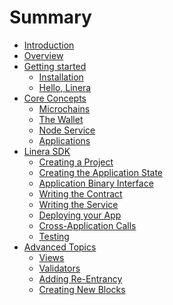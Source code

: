 # Summary

- [Introduction](./introduction.md)
- [Overview](./overview.md)
- [Getting started](./getting_started.md)
  - [Installation](getting_started/installation.md)
  - [Hello, Linera](getting_started/hello_linera.md)
- [Core Concepts](./core_concepts.md)
  - [Microchains](core_concepts/micro_chains.md)
  - [The Wallet](core_concepts/wallet.md)
  - [Node Service](core_concepts/node_service.md)
  - [Applications](core_concepts/applications.md)
- [Linera SDK](sdk/sdk.md)
  - [Creating a Project](sdk/creating_a_project.md)
  - [Creating the Application State](sdk/state.md)
  - [Application Binary Interface](sdk/abi.md)
  - [Writing the Contract](sdk/contract.md)
  - [Writing the Service](sdk/service.md)
  - [Deploying your App](sdk/deploy.md)
  - [Cross-Application Calls](sdk/cross-app_calls.md)
  - [Testing](sdk/testing.md)
- [Advanced Topics](./advanced.md)
  - [Views](advanced_topics/views.md)
  - [Validators](advanced_topics/validators.md)
  - [Adding Re-Entrancy](advanced_topics/reentrancy.md)
  - [Creating New Blocks](advanced_topics/block_creation.md)

<!-- prettier-ignore-start -->
<!--
  - [Execution Model](advanced_topics/execution_model.md)

- [Examples](./examples.md)
  - [Hello World](./examples/hello_world.md)
- [Glossary](./glossary.md)
-->
<!-- prettier-ignore-end -->
